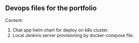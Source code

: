 ## Devops files for the portfolio

Content:
1. Chat app helm chart for deploy on k8s cluster.
2. Local Jenkins server provisioning by docker-compose file.